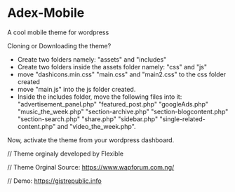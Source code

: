 # Adex-Mobile
A cool mobile theme for wordpress

Cloning or Downloading the theme? 
- Create two folders namely: "assets" and "includes"
- Create two folders inside the assets folder namely: "css" and "js"
- move "dashicons.min.css" "main.css" and "main2.css" to the css folder created
- move "main.js" into the js folder created.
- Inside the includes folder, move the following files into it: "advertisement_panel.php" "featured_post.php" "googleAds.php" "music_the_week.php" "section-archive.php" "section-blogcontent.php" "section-search.php" "share.php" "sidebar.php" "single-related-content.php" and "video_the_week.php".

Now, activate the theme from your wordpress dashboard. 


// Theme orginaly developed by Flexible

// Theme Orginal Source: https://www.wapforum.com.ng/

// Demo: https://gistrepublic.info



